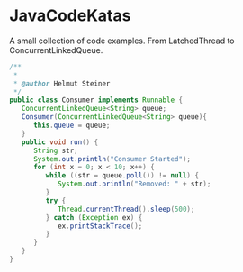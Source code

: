# JavaCodeKatas
A small collection of code examples. From LatchedThread to ConcurrentLinkedQueue.

```java
/**
 *
 * @author Helmut Steiner
 */
public class Consumer implements Runnable {
   ConcurrentLinkedQueue<String> queue;
   Consumer(ConcurrentLinkedQueue<String> queue){
      this.queue = queue;
   }
   public void run() {
      String str;
      System.out.println("Consumer Started");
      for (int x = 0; x < 10; x++) {
         while ((str = queue.poll()) != null) {
            System.out.println("Removed: " + str);
         }
         try {
            Thread.currentThread().sleep(500);
         } catch (Exception ex) {
            ex.printStackTrace();
         }
      }
   }    
}
```

